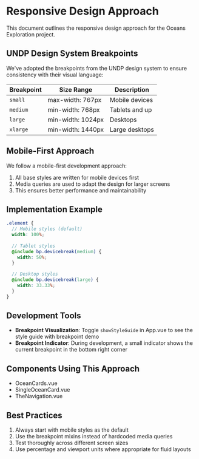 # Responsive Design Approach

This document outlines the responsive design approach for the Oceans Exploration project.

## UNDP Design System Breakpoints

We've adopted the breakpoints from the UNDP design system to ensure consistency with their visual language:

| Breakpoint | Size Range | Description |
|------------|------------|-------------|
| `small` | max-width: 767px | Mobile devices |
| `medium` | min-width: 768px | Tablets and up |
| `large` | min-width: 1024px | Desktops |
| `xlarge` | min-width: 1440px | Large desktops |

## Mobile-First Approach

We follow a mobile-first development approach:

1. All base styles are written for mobile devices first
2. Media queries are used to adapt the design for larger screens
3. This ensures better performance and maintainability

## Implementation Example

```scss
.element {
  // Mobile styles (default)
  width: 100%;
  
  // Tablet styles
  @include bp.devicebreak(medium) {
    width: 50%;
  }
  
  // Desktop styles
  @include bp.devicebreak(large) {
    width: 33.33%;
  }
}
```

## Development Tools

- **Breakpoint Visualization**: Toggle `showStyleGuide` in App.vue to see the style guide with breakpoint demo
- **Breakpoint Indicator**: During development, a small indicator shows the current breakpoint in the bottom right corner

## Components Using This Approach

- OceanCards.vue
- SingleOceanCard.vue
- TheNavigation.vue

## Best Practices

1. Always start with mobile styles as the default
2. Use the breakpoint mixins instead of hardcoded media queries
3. Test thoroughly across different screen sizes
4. Use percentage and viewport units where appropriate for fluid layouts
